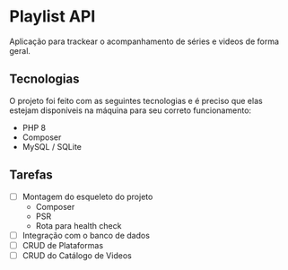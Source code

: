 # Playlist API

Aplicação para trackear o acompanhamento de séries e videos de forma geral.

## Tecnologias

O projeto foi feito com as seguintes tecnologias e é preciso que elas estejam disponíveis na máquina para seu 
correto funcionamento:

* PHP 8
* Composer
* MySQL / SQLite

## Tarefas
- [ ] Montagem do esqueleto do projeto
  * Composer
  * PSR
  * Rota para health check
- [ ] Integração com o banco de dados
- [ ] CRUD de Plataformas
- [ ] CRUD do Catálogo de Videos